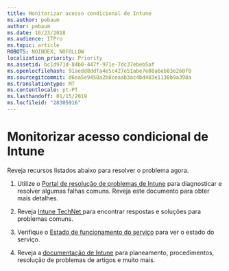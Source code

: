 ```yaml
---
title: Monitorizar acesso condicional de Intune
ms.author: pebaum
author: pebaum
ms.date: 10/23/2018
ms.audience: ITPro
ms.topic: article
ROBOTS: NOINDEX, NOFOLLOW
localization_priority: Priority
ms.assetid: bc1d971d-84b0-447f-971e-7dc37ebeb5af
ms.openlocfilehash: 91aedd8ddfa4e5c427e51abe7e08a6eb83e260f0
ms.sourcegitcommit: d6ea5e9458a2b8ceaab3ac4bd483e1130b9a398a
ms.translationtype: MT
ms.contentlocale: pt-PT
ms.lasthandoff: 01/15/2019
ms.locfileid: "28305916"
---
```

# <a name="monitoring-intune-conditional-access"></a>Monitorizar acesso condicional de Intune

Reveja recursos listados abaixo para resolver o problema agora.
  
1. Utilize o [Portal de resolução de problemas de Intune](https://devicemanagement.microsoft.com/#blade/Microsoft_Intune_DeviceSettings/TroubleshootBlade) para diagnosticar e resolver algumas falhas comuns. Reveja este documento para obter mais detalhes. 
    
2. Reveja [Intune TechNet ](https://social.technet.microsoft.com/forums/en-us/home?forum=microsoftintuneprod)para encontrar respostas e soluções para problemas comuns.
    
3. Verifique o [Estado de funcionamento do serviço](https://portal.office.com/AdminPortal/Home#/servicehealth) para ver o estado do serviço. 
    
4. Reveja a [documentação de Intune](https://docs.microsoft.com/en-us/intune/) para planeamento, procedimentos, resolução de problemas de artigos e muito mais. 
    

